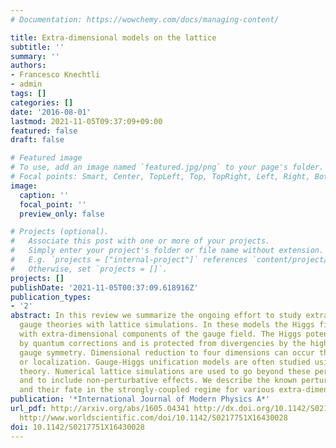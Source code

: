 ```yaml
---
# Documentation: https://wowchemy.com/docs/managing-content/

title: Extra-dimensional models on the lattice
subtitle: ''
summary: ''
authors:
- Francesco Knechtli
- admin
tags: []
categories: []
date: '2016-08-01'
lastmod: 2021-11-05T09:37:09+09:00
featured: false
draft: false

# Featured image
# To use, add an image named `featured.jpg/png` to your page's folder.
# Focal points: Smart, Center, TopLeft, Top, TopRight, Left, Right, BottomLeft, Bottom, BottomRight.
image:
  caption: ''
  focal_point: ''
  preview_only: false

# Projects (optional).
#   Associate this post with one or more of your projects.
#   Simply enter your project's folder or file name without extension.
#   E.g. `projects = ["internal-project"]` references `content/project/deep-learning/index.md`.
#   Otherwise, set `projects = []`.
projects: []
publishDate: '2021-11-05T00:37:09.618916Z'
publication_types:
- '2'
abstract: In this review we summarize the ongoing effort to study extra-dimensional
  gauge theories with lattice simulations. In these models the Higgs field is identified
  with extra-dimensional components of the gauge field. The Higgs potential is generated
  by quantum corrections and is protected from divergencies by the higher dimensional
  gauge symmetry. Dimensional reduction to four dimensions can occur through compactification
  or localization. Gauge-Higgs unification models are often studied using perturbation
  theory. Numerical lattice simulations are used to go beyond these perturbative expectations
  and to include non-perturbative effects. We describe the known perturbative predictions
  and their fate in the strongly-coupled regime for various extra-dimensional models.
publication: '*International Journal of Modern Physics A*'
url_pdf: http://arxiv.org/abs/1605.04341 http://dx.doi.org/10.1142/S0217751X16430028
  http://www.worldscientific.com/doi/10.1142/S0217751X16430028
doi: 10.1142/S0217751X16430028
---
```

